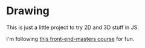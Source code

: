 # Drawing
This is just a little project to try 2D and 3D stuff in JS.

I'm following [this front-end-masters course](https://frontendmasters.com/courses/canvas-webgl/)  for fun.